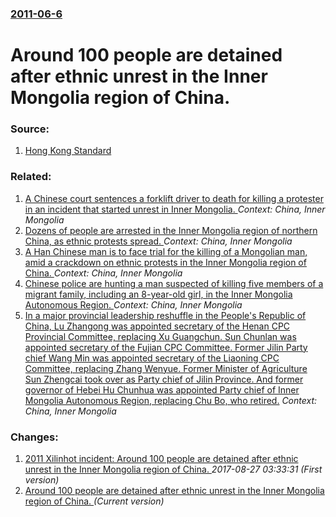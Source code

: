 ### [2011-06-6](/news/2011/06/6/index.md)

# Around 100 people are detained after ethnic unrest in the Inner Mongolia region of China. 




### Source:

1. [Hong Kong Standard](http://www.thestandard.com.hk/news_detail.asp?we_cat=3&art_id=111778&sid=32630032&con_type=1&d_str=20110607&fc=1)

### Related:

1. [A Chinese court sentences a forklift driver to death for killing a protester in an incident that started unrest in Inner Mongolia. ](/news/2011/06/21/a-chinese-court-sentences-a-forklift-driver-to-death-for-killing-a-protester-in-an-incident-that-started-unrest-in-inner-mongolia.md) _Context: China, Inner Mongolia_
2. [Dozens of people are arrested in the Inner Mongolia region of northern China, as ethnic protests spread. ](/news/2011/05/31/dozens-of-people-are-arrested-in-the-inner-mongolia-region-of-northern-china-as-ethnic-protests-spread.md) _Context: China, Inner Mongolia_
3. [A Han Chinese man is to face trial for the killing of a Mongolian man, amid a crackdown on ethnic protests in the Inner Mongolia region of China. ](/news/2011/05/30/a-han-chinese-man-is-to-face-trial-for-the-killing-of-a-mongolian-man-amid-a-crackdown-on-ethnic-protests-in-the-inner-mongolia-region-of-c.md) _Context: China, Inner Mongolia_
4. [Chinese police are hunting a man suspected of killing five members of a migrant family, including an 8-year-old girl, in the Inner Mongolia Autonomous Region. ](/news/2010/03/30/chinese-police-are-hunting-a-man-suspected-of-killing-five-members-of-a-migrant-family-including-an-8-year-old-girl-in-the-inner-mongolia.md) _Context: China, Inner Mongolia_
5. [ In a major provincial leadership reshuffle in the People's Republic of China, Lu Zhangong was appointed secretary of the Henan CPC Provincial Committee, replacing Xu Guangchun. Sun Chunlan was appointed secretary of the Fujian CPC Committee. Former Jilin Party chief Wang Min was appointed secretary of the Liaoning CPC Committee, replacing Zhang Wenyue. Former Minister of Agriculture Sun Zhengcai took over as Party chief of Jilin Province. And former governor of Hebei Hu Chunhua was appointed Party chief of Inner Mongolia Autonomous Region, replacing Chu Bo, who retired.](/news/2009/11/30/in-a-major-provincial-leadership-reshuffle-in-the-people-s-republic-of-china-lu-zhangong-was-appointed-secretary-of-the-henan-cpc-provinci.md) _Context: China, Inner Mongolia_

### Changes:

1. [2011 Xilinhot incident: Around 100 people are detained after ethnic unrest in the Inner Mongolia region of China. ](/news/2011/06/6/2011-xilinhot-incident-around-100-people-are-detained-after-ethnic-unrest-in-the-inner-mongolia-region-of-china.md) _2017-08-27 03:33:31 (First version)_
1. [Around 100 people are detained after ethnic unrest in the Inner Mongolia region of China. ](/news/2011/06/6/around-100-people-are-detained-after-ethnic-unrest-in-the-inner-mongolia-region-of-china.md) _(Current version)_

